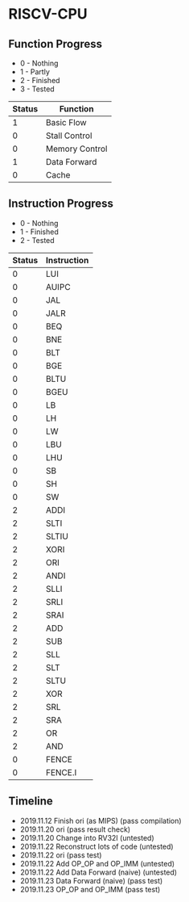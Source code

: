 # RISCV-CPU

## Function Progress

+ 0 - Nothing
+ 1 - Partly
+ 2 - Finished
+ 3 - Tested

|Status|Function|
|----|----|
|1|Basic Flow|
|0|Stall Control|
|0|Memory Control|
|1|Data Forward|
|0|Cache|

## Instruction Progress

+ 0 - Nothing
+ 1 - Finished
+ 2 - Tested

|Status|Instruction|
|----|----|
|0|LUI|
|0|AUIPC|
|0|JAL|
|0|JALR|
|0|BEQ|
|0|BNE|
|0|BLT|
|0|BGE|
|0|BLTU|
|0|BGEU|
|0|LB|
|0|LH|
|0|LW|
|0|LBU|
|0|LHU|
|0|SB|
|0|SH|
|0|SW|
|2|ADDI|
|2|SLTI|
|2|SLTIU|
|2|XORI|
|2|ORI|
|2|ANDI|
|2|SLLI|
|2|SRLI|
|2|SRAI|
|2|ADD|
|2|SUB|
|2|SLL|
|2|SLT|
|2|SLTU|
|2|XOR|
|2|SRL|
|2|SRA|
|2|OR|
|2|AND|
|0|FENCE|
|0|FENCE.I|

## Timeline

+ 2019.11.12 Finish ori (as MIPS) (pass compilation)
+ 2019.11.20 ori (pass result check)
+ 2019.11.20 Change into RV32I (untested)
+ 2019.11.22 Reconstruct lots of code (untested)
+ 2019.11.22 ori (pass test)
+ 2019.11.22 Add OP_OP and OP_IMM (untested)
+ 2019.11.22 Add Data Forward (naive) (untested)
+ 2019.11.23 Data Forward (naive) (pass test)
+ 2019.11.23 OP_OP and OP_IMM (pass test)
